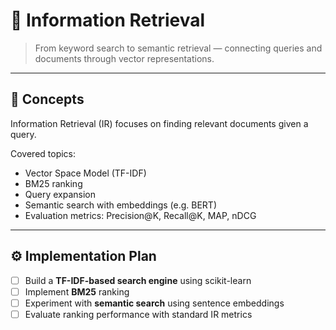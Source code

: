 # 🔎 Information Retrieval

> From keyword search to semantic retrieval — connecting queries and documents through vector representations.

---

## 🧩 Concepts
Information Retrieval (IR) focuses on finding relevant documents given a query.

Covered topics:
- Vector Space Model (TF-IDF)
- BM25 ranking
- Query expansion
- Semantic search with embeddings (e.g. BERT)
- Evaluation metrics: Precision@K, Recall@K, MAP, nDCG

---

## ⚙️ Implementation Plan
- [ ] Build a **TF-IDF-based search engine** using scikit-learn
- [ ] Implement **BM25** ranking
- [ ] Experiment with **semantic search** using sentence embeddings
- [ ] Evaluate ranking performance with standard IR metrics
